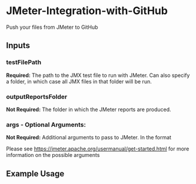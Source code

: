 # JMeter-Integration-with-GitHub
Push your files from JMeter to GitHub

## Inputs

### testFilePath

**Required:** The path to the JMX test file to run with JMeter. Can also specify a folder, in which case all JMX files in that folder will be run.

### outputReportsFolder

**Not Required:** The folder in which the JMeter reports are produced.

### args - **Optional Arguments:** 

**Not Required:** Additional arguments to pass to JMeter. In the format

Please see https://jmeter.apache.org/usermanual/get-started.html for more information on the possible arguments

## Example Usage

